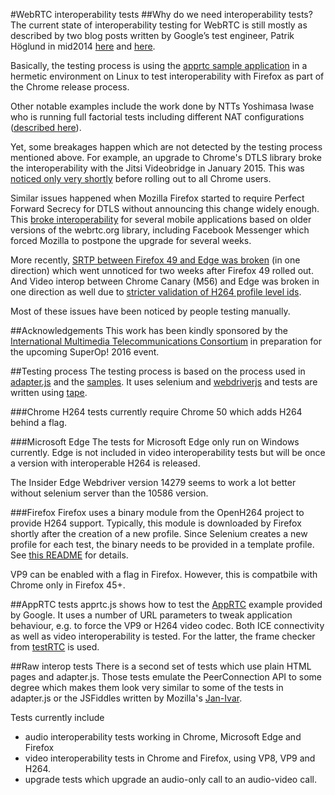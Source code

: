 #WebRTC interoperability tests
##Why do we need interoperability tests?
The current state of interoperability testing for WebRTC is still mostly as described by two
blog posts written by Google’s test engineer, Patrik Höglund in mid­2014
[here](http://googletesting.blogspot.se/2014/08/chrome-firefox-webrtc-interop-test-pt-1.html) and 
[here](http://googletesting.blogspot.se/2014/09/chrome-firefox-webrtc-interop-test-pt-2.html).

Basically, the testing process is using the [apprtc sample application](https://apprtc.appspot.com)
in a hermetic environment on Linux to test interoperability with Firefox as part of the Chrome release process.

Other notable examples include the work done by NTTs Yoshimasa Iwase who is running full
factorial tests including different NAT configurations ([described here](http://en.slideshare.net/iwashi86/extreme-testing-of-webrtc-applications)).


Yet, some breakages happen which are not detected by the testing process mentioned
above. For example, an upgrade to Chrome's DTLS library broke the interoperability with the
Jitsi Videobridge in January 2015. This was 
[noticed only very shortly](https://blog.andyet.com/2015/01/30/chrome-update-killed-the-webrtc-star/)
before rolling out to all Chrome users.

Similar issues happened when Mozilla Firefox started to require Perfect Forward Secrecy for
DTLS without announcing this change widely enough. This 
[broke interoperability](https://hacks.mozilla.org/2015/02/webrtc-requires-perfect-forward-secrecy-pfs-starting-in-firefox-38/)
for several mobile applications based on older versions of the webrtc.org library, including
Facebook Messenger which forced Mozilla to postpone the upgrade for several weeks.

More recently, [SRTP between Firefox 49 and Edge was broken](https://bugzilla.mozilla.org/show_bug.cgi?id=1310061) (in one direction) which went unnoticed
for two weeks after Firefox 49 rolled out. And Video interop between Chrome Canary (M56) and Edge was broken in one direction as well due to 
[stricter validation of H264 profile level ids](https://bugs.chromium.org/p/webrtc/issues/detail?id=6552).

Most of these issues have been noticed by people testing manually.

##Acknowledgements
This work has been kindly sponsored by the [International Multimedia Telecommunications Consortium](http://www.imtc.org/about/)
in preparation for the upcoming SuperOp! 2016 event.

##Testing process
The testing process is based on the process used in [adapter.js](https://github.com/webrtc/adapter)
and the [samples](https://github.com/webrtc/samples). It uses selenium and
[webdriverjs](https://github.com/SeleniumHQ/selenium/wiki/WebDriverJs) and tests are written using
[tape](https://github.com/substack/tape).

###Chrome
H264 tests currently require Chrome 50 which adds H264 behind a flag.

###Microsoft Edge
The tests for Microsoft Edge only run on Windows currently. Edge is not included in video 
interoperability tests but will be once a version with interoperable H264 is released.

The Insider Edge Webdriver version 14279 seems to work a lot better without selenium server than
the 10586 version.

###Firefox 
Firefox uses a binary module from the OpenH264 project to provide H264 support. Typically, this
module is downloaded by Firefox shortly after the creation of a new profile. Since Selenium
creates a new profile for each test, the binary needs to be provided in a template profile.
See [this README](h264profile/gmp-gmpopenh264/1.5.3) for details.

VP9 can be enabled with a flag in Firefox. However, this is compatbile with Chrome only in Firefox 45+.

##AppRTC tests
apprtc.js shows how to test the [AppRTC](https://apprtc.appspot.com) example provided by Google.
It uses a number of URL parameters to tweak application behaviour, e.g. to force the VP9 or H264
video codec.
Both ICE connectivity as well as video interoperability is tested. For the latter, the frame checker
from [testRTC](https://github.com/webrtc/testrtc) is used.

##Raw interop tests
There is a second set of tests which use plain HTML pages and adapter.js. 
Those tests emulate the PeerConnection API to some degree which makes them look very similar
to some of the tests in adapter.js or the JSFiddles written by Mozilla's [Jan-Ivar](https://github.com/jan-ivar).

Tests currently include
* audio interoperability tests working in Chrome, Microsoft Edge and Firefox
* video interoperability tests in Chrome and Firefox, using VP8, VP9 and H264.
* upgrade tests which upgrade an audio-only call to an audio-video call.
